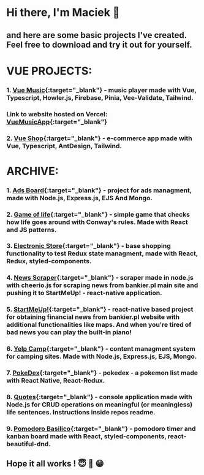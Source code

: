 # Hi there, I'm Maciek 👋
## and here are some basic projects I've created. Feel free to download and try it out for yourself.

# VUE PROJECTS:

### 1. [Vue Music](https://github.com/macstojak/VueMusic){:target="_blank"} - music player made with Vue, Typescript, Howler.js, Firebase, Pinia, Vee-Validate, Tailwind. 
### Link to website hosted on Vercel: [VueMusicApp](https://vue-music-roan.vercel.app/){:target="_blank"}

### 2. [Vue Shop](https://github.com/macstojak/VueShop){:target="_blank"} - e-commerce app made with Vue, Typescript, AntDesign, Tailwind.

# ARCHIVE:

### 1. [Ads Board](https://github.com/macstojak/AdsBoard){:target="_blank"} - project for ads managment, made with Node.js, Express.js, EJS And Mongo.

### 2. [Game of life](https://github.com/macstojak/game-of-life){:target="_blank"} - simple game that checks how life goes around with Conway's rules. Made with React and JS patterns.

### 3. [Electronic Store](https://github.com/macstojak/ElectronicStore){:target="_blank"} - base shopping functionality to test Redux state managment, made with React, Redux, styled-components.

### 4. [News Scraper](https://github.com/macstojak/newsscraper){:target="_blank"} - scraper made in node.js with cheerio.js for scraping news from bankier.pl main site and pushing it to StartMeUp! - react-native application.

### 5. [StartMeUp!](https://github.com/macstojak/StartMeApp){:target="_blank"} - react-native based project for obtaining financial news from bankier.pl website with additional functionalities like maps. And when you're tired of bad news you can play the built-in piano!

### 6. [Yelp Camp](https://github.com/macstojak/yelp-camp){:target="_blank"} - content managment system for camping sites. Made with Node.js, Express.js, EJS, Mongo.

### 7. [PokeDex](https://github.com/macstojak/PokeDex){:target="_blank"} - pokedex - a pokemon list made with React Native, React-Redux.

### 8. [Quotes](https://github.com/macstojak/Quotes){:target="_blank"} - console application made with Node.js for CRUD operations on meaningful (or meaningless) life sentences. Instructions inside repos readme.

### 9. [Pomodoro Basilico](https://github.com/macstojak/pomodoro-basilico){:target="_blank"} - pomodoro timer and kanban board made with React, styled-components, react-beautiful-dnd.

## Hope it all works ! :innocent: :pray: :grin:

<!--
**macstojak/macstojak** is a ✨ _special_ ✨ repository because its `README.md` (this file) appears on your GitHub profile.

Here are some ideas to get you started:

- 🔭 I’m currently working on ...
- 🌱 I’m currently learning ...
- 👯 I’m looking to collaborate on ...
- 🤔 I’m looking for help with ...
- 💬 Ask me about ...
- 📫 How to reach me: ...
- 😄 Pronouns: ...
- ⚡ Fun fact: ...
-->
